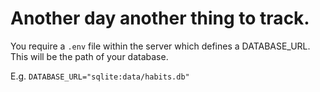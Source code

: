 # Another day another thing to track.

You require a `.env` file within the server which defines a DATABASE_URL. This will be the path of
your database.

E.g.
`DATABASE_URL="sqlite:data/habits.db"`
